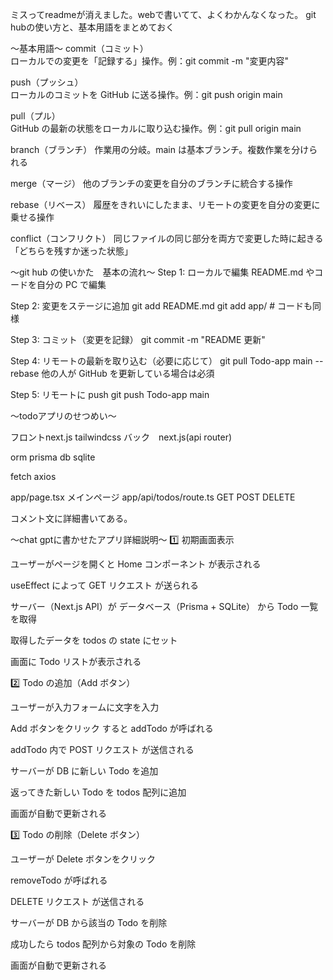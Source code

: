 ミスってreadmeが消えました。webで書いてて、よくわかんなくなった。
git hubの使い方と、基本用語をまとめておく

～基本用語～
commit（コミット）	
ローカルでの変更を「記録する」操作。例：git commit -m "変更内容"

push（プッシュ）	
ローカルのコミットを GitHub に送る操作。例：git push origin main

pull（プル）	
GitHub の最新の状態をローカルに取り込む操作。例：git pull 
origin main

branch（ブランチ）
作業用の分岐。main は基本ブランチ。複数作業を分けられる

merge（マージ）
他のブランチの変更を自分のブランチに統合する操作

rebase（リベース）
履歴をきれいにしたまま、リモートの変更を自分の変更に乗せる操作

conflict（コンフリクト）
同じファイルの同じ部分を両方で変更した時に起きる「どちらを残すか迷った状態」

～git hub の使いかた　基本の流れ～
Step 1: ローカルで編集
README.md やコードを自分の PC で編集

Step 2: 変更をステージに追加
git add README.md
git add app/  # コードも同様

Step 3: コミット（変更を記録）
git commit -m "README 更新"

Step 4: リモートの最新を取り込む（必要に応じて）
git pull Todo-app main --rebase
他の人が GitHub を更新している場合は必須

Step 5: リモートに push
git push Todo-app main


～todoアプリのせつめい～

フロントnext.js tailwindcss
バック　next.js(api router)

orm prisma
db  sqlite 

fetch axios 

app/page.tsx メインページ
app/api/todos/route.ts  GET POST DELETE 

コメント文に詳細書いてある。

～chat gptに書かせたアプリ詳細説明～
1️⃣ 初期画面表示

ユーザーがページを開くと Home コンポーネント が表示される

useEffect によって GET リクエスト が送られる

サーバー（Next.js API）が データベース（Prisma + SQLite） から Todo 一覧を取得

取得したデータを todos の state にセット

画面に Todo リストが表示される

2️⃣ Todo の追加（Add ボタン）

ユーザーが入力フォームに文字を入力

Add ボタンをクリック すると addTodo が呼ばれる

addTodo 内で POST リクエスト が送信される

サーバーが DB に新しい Todo を追加

返ってきた新しい Todo を todos 配列に追加

画面が自動で更新される

3️⃣ Todo の削除（Delete ボタン）

ユーザーが Delete ボタンをクリック

removeTodo が呼ばれる

DELETE リクエスト が送信される

サーバーが DB から該当の Todo を削除

成功したら todos 配列から対象の Todo を削除

画面が自動で更新される